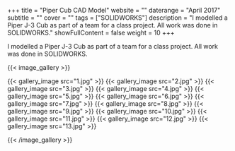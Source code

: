 +++
title = "Piper Cub CAD Model"
website = ""
daterange = "April 2017"
subtitle = ""
cover = ""
tags = ["SOLIDWORKS"]
description = "I modelled a Piper J-3 Cub as part of a team for a class project. All work was done in SOLIDWORKS."
showFullContent = false
weight = 10
+++

I modelled a Piper J-3 Cub as part of a team for a class project.
All work was done in SOLIDWORKS.

{{< image_gallery >}}

{{< gallery_image src="1.jpg" >}}
{{< gallery_image src="2.jpg" >}}
{{< gallery_image src="3.jpg" >}}
{{< gallery_image src="4.jpg" >}}
{{< gallery_image src="5.jpg" >}}
{{< gallery_image src="6.jpg" >}}
{{< gallery_image src="7.jpg" >}}
{{< gallery_image src="8.jpg" >}}
{{< gallery_image src="9.jpg" >}}
{{< gallery_image src="10.jpg" >}}
{{< gallery_image src="11.jpg" >}}
{{< gallery_image src="12.jpg" >}}
{{< gallery_image src="13.jpg" >}}

{{< /image_gallery >}}
